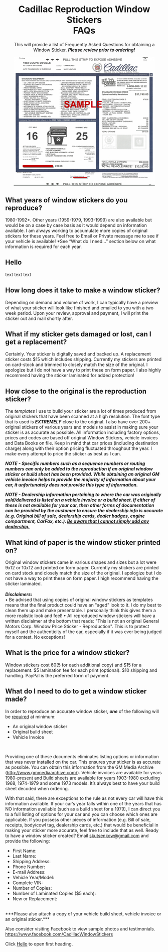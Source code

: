 <div align="center">

# Cadillac Reproduction Window Stickers <br> FAQs

This will provide a list of Frequently Asked Questions for obtaining a Window Sticker. ***Please review prior to ordering!***

[<img src="./images/WindowSticker.PNG" width="450"/>](./images/WindowSticker.PNG)

<div align="left">

## What years of window stickers do you reproduce?
  1980-1992*. Other years (1959-1979, 1993-1999) are also available but would be on a case by case basis as it would depend on information available. I am always working to accumulate more copies of original stickers for these years. Feel free to Email or Private message me to see if your vehicle is available!
 *See “What do I need...” section below on what information is required for each year. 

## Hello
text
text
text


## How long does it take to make a window sticker?
  Depending on demand and volume of work, I can typically have a preview of what your sticker will look like finished and emailed to you with a two week period. Upon your review, approval and payment, I will print the sticker out and mail shortly after.  
## What if my sticker gets damaged or lost, can I get a replacement?
  Certainly. Your sticker is digitally saved and backed up. A replacement sticker costs $15 which includes shipping. Currently my stickers are printed on card-stock and trimmed to closely match the size of the original. I apologize but I do not have a way to print these on form paper. I also highly recommend having the sticker laminated for added protection! 
## How close to the original is the reproduction sticker?
  The <i> templates </i> I use to build your sticker are a lot of times produced from original stickers that have been scanned at a high resolution. The font type that is used is ***EXTREMELY*** close to the original. I also have over 200+ original stickers of various years and models to assist in making sure your sticker is as accurate as possible. 
All information including factory options, prices and codes are based off original Window Stickers, vehicle invoices and Data Books on file. Keep in mind that car prices (including destination charge) along with their option pricing fluctuated throughout the year. I make every attempt to price the sticker as best as I can. <br>

***NOTE - Specific numbers such as a sequence numbers or routing numbers can only be added to the reproduction if an original window sticker or build sheet has been provided. While obtaining an original GM vehicle invoice helps to provide the majority of information about your car, it unfortunately does not provide this type of information.*** 

***NOTE - Dealership information pertaining to where the car was originally sold/delivered is listed on a vehicle invoice or a build sheet. If either of these is not available for your car, then other forms of documentation can be provided by the customer to ensure the dealership info is accurate (e.g. Original bill of sale, dealership cards, dealer badges, engine compartment, CarFax, etc.). <u> Be aware that I cannot simply add any dealership.*** </u> <br>
##  What kind of paper is the window sticker printed on?
  Original window stickers came in various shapes and sizes but a lot were 9x12 or 10x12 and printed on form paper. Currently my stickers are printed on card stock and closely match the size of the original. I apologize but I do not have a way to print these on form paper. I high recommend having the sticker laminated. <br><br>
 ***Disclaimers:*** <br>
  • Be advised that using copies of original window stickers as templates means that the final product could have an "aged" look to it. I do my best to clean them up and make presentable. I personally think this gives them a more realistic look and feel!
    • All reproduced window stickers will have a written disclaimer at the bottom that reads: "This is not an original General Motors Corp. Window Price Sticker - Reproduction". This is to protect myself and the authenticity of the car, especially if it was ever being judged for a contest. No exceptions!
## What is the price for a window sticker?
  Window stickers cost $60 ($5 for each additional copy) and $15 for a replacement. $5 lamination fee for each print (optional). $10 shipping and handling. PayPal is the preferred form of payment.
## What do I need to do to get a window sticker made?  
  In order to reproduce an accurate window sticker, ***one*** of the following will be <u>required</u> at minimum: 
- An original window sticker
- Original build sheet
- Vehicle Invoice
 <br>
 
 Providing one of these documents eliminates listing options or information that was never installed on the car. This ensures your sticker is as accurate as possible. You can obtain this information from the GM Media Archive (http://www.gmmediaarchive.com/). Vehicle invoices are available for years 1980-present and Build sheets are available for years 1903-1980 excluding 1968, 1974-1979 and some 1973 models. It’s always best to have your build sheet decoded when ordering.

With that said, there are exceptions to the rule as not every car will have this information available. If your car’s year falls within one of the years that has NO information available (such as a build sheet for a 1979), I can direct you to a full listing of options for your car and you can choose which ones are applicable. If you possess other pieces of information (e.g. Bill of sale, receipts, body/cowl tag, dealership cards, etc.) that would be beneficial in making your sticker more accurate, feel free to include that as well. 
Ready to have a window sticker created? Email skutsenkow@gmail.com and provide the following: 

- First Name: <br>
- Last Name:<br>
- Shipping Address:<br>
- Phone Number:<br>
- E-mail Address:<br>
- Vehicle Year/Model: <br>
- Complete VIN:<br>
- Number of Copies:<br>
- Number of Laminated Copies ($5 each):<br>
- New or Replacement:<br>
<br>
***Please also attach a copy of your vehicle build sheet, vehicle invoice or an original sticker.***

Also consider visiting Facebook to view sample photos and testimonials. 
https://www.facebook.com/CadillacWindowStickers 



Click [Hello](#Hello) to open first heading. 